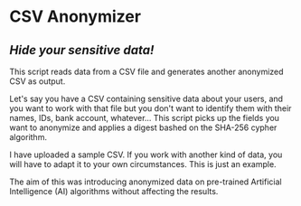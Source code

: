 # CSV Anonymizer
## _Hide your sensitive data!_

This script reads data from a CSV file and generates another anonymized CSV as output.

Let's say you have a CSV containing sensitive data about your users, and you want to work with that file but you don't want to identify them with their names, IDs, bank account, whatever... This script picks up the fields you want to anonymize and applies a digest bashed on the SHA-256 cypher algorithm.

I have uploaded a sample CSV. If you work with another kind of data, you will have to adapt it to your own circumstances. This is just an example.

The aim of this was introducing anonymized data on pre-trained Artificial Intelligence (AI) algorithms without affecting the results.
